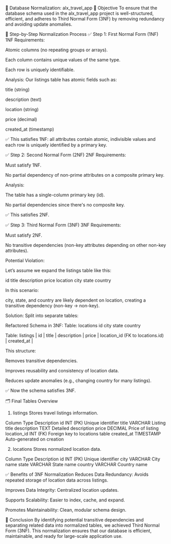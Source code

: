 📘 Database Normalization: alx_travel_app
🎯 Objective
To ensure that the database schema used in the alx_travel_app project is well-structured, efficient, and adheres to Third Normal Form (3NF) by removing redundancy and avoiding update anomalies.

🧩 Step-by-Step Normalization Process
✅ Step 1: First Normal Form (1NF)
1NF Requirements:

Atomic columns (no repeating groups or arrays).

Each column contains unique values of the same type.

Each row is uniquely identifiable.

Analysis:
Our listings table has atomic fields such as:

title (string)

description (text)

location (string)

price (decimal)

created_at (timestamp)

✅ This satisfies 1NF: all attributes contain atomic, indivisible values and each row is uniquely identified by a primary key.

✅ Step 2: Second Normal Form (2NF)
2NF Requirements:

Must satisfy 1NF.

No partial dependency of non-prime attributes on a composite primary key.

Analysis:

The table has a single-column primary key (id).

No partial dependencies since there's no composite key.

✅ This satisfies 2NF.

✅ Step 3: Third Normal Form (3NF)
3NF Requirements:

Must satisfy 2NF.

No transitive dependencies (non-key attributes depending on other non-key attributes).

Potential Violation:

Let’s assume we expand the listings table like this:

id	title	description	price	location	city	state	country

In this scenario:

city, state, and country are likely dependent on location, creating a transitive dependency (non-key → non-key).

Solution:
Split into separate tables:

Refactored Schema in 3NF:
Table: locations
id	city	state	country

Table: listings
| id | title | description | price | location_id (FK to locations.id) | created_at |

This structure:

Removes transitive dependencies.

Improves reusability and consistency of location data.

Reduces update anomalies (e.g., changing country for many listings).

✅ Now the schema satisfies 3NF.

🗂️ Final Tables Overview
1. listings
Stores travel listings information.

Column	Type	Description
id	INT (PK)	Unique identifier
title	VARCHAR	Listing title
description	TEXT	Detailed description
price	DECIMAL	Price of listing
location_id	INT (FK)	Foreign key to locations table
created_at	TIMESTAMP	Auto-generated on creation

2. locations
Stores normalized location data.

Column	Type	Description
id	INT (PK)	Unique identifier
city	VARCHAR	City name
state	VARCHAR	State name
country	VARCHAR	Country name

✅ Benefits of 3NF Normalization
Reduces Data Redundancy: Avoids repeated storage of location data across listings.

Improves Data Integrity: Centralized location updates.

Supports Scalability: Easier to index, cache, and expand.

Promotes Maintainability: Clean, modular schema design.

📌 Conclusion
By identifying potential transitive dependencies and separating related data into normalized tables, we achieved Third Normal Form (3NF). This normalization ensures that our database is efficient, maintainable, and ready for large-scale application use.